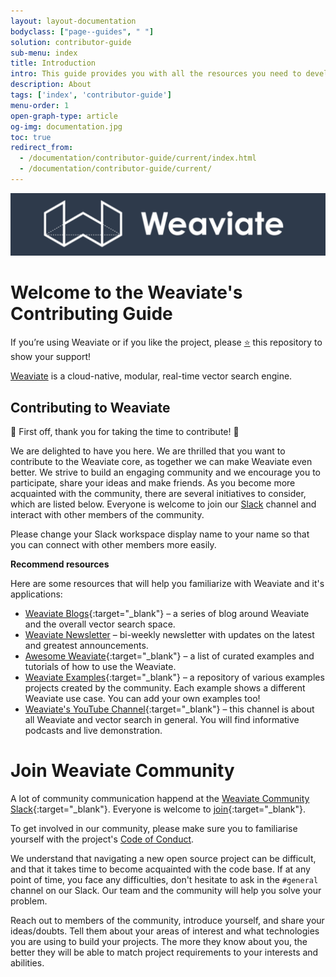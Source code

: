 ```yaml
---
layout: layout-documentation
bodyclass: ["page--guides", " "]
solution: contributor-guide
sub-menu: index
title: Introduction
intro: This guide provides you with all the resources you need to develop on Weaviate and it's related offerings.
description: About
tags: ['index', 'contributor-guide']
menu-order: 1
open-graph-type: article
og-img: documentation.jpg
toc: true
redirect_from:
  - /documentation/contributor-guide/current/index.html
  - /documentation/contributor-guide/current/
---
```


![img](/img/guides/contributor/Weaviate.png)

# Welcome to the Weaviate's Contributing Guide 

If you’re using Weaviate or if you like the project, please <a href="https://github.com/semi-technologies/weaviate">⭐</a> this repository to show your support!

[Weaviate](https://weaviate.io/) is a cloud-native, modular, real-time vector search engine.

## Contributing to Weaviate

🎉 First off, thank you for taking the time to contribute! 🎉

We are delighted to have you here. We are thrilled that you want to contribute to the Weaviate core, as together we can make Weaviate even better. We strive to build an engaging community and we encourage you to participate, share your ideas and make friends. As you become more acquainted with the community, there are several initiatives to consider, which are listed below. Everyone is welcome to join our [Slack](https://weaviate.slack.com/) channel and interact with other members of the community.

Please change your Slack workspace display name to your name so that you can connect with other members more easily. 

**Recommend resources**

Here are some resources that will help you familiarize with Weaviate and it's applications:

* [Weaviate Blogs](/blog.html){:target="_blank"} – a series of blog around Weaviate and the overall vector search space.
* [Weaviate Newsletter](http://weaviate-newsletter.semi.technology/) – bi-weekly newsletter with updates on the latest and greatest announcements.
* [Awesome Weaviate](https://github.com/semi-technologies/awesome-weaviate){:target="_blank"} – a list of curated examples and tutorials of how to use the Weaviate.
* [Weaviate Examples](https://github.com/semi-technologies/weaviate-examples){:target="_blank"} – a repository of various examples projects created by the community. Each example shows a different Weaviate use case. You can add your own examples too!
* [Weaviate's YouTube Channel](https://www.youtube.com/c/SeMI-and-Weaviate/featured){:target="_blank"} – this channel is about all Weaviate and vector search in general. You will find informative podcasts and live demonstration.

# Join Weaviate Community

A lot of community communication happend at the [Weaviate Community Slack](https://join.slack.com/t/weaviate/shared_invite/zt-goaoifjr-o8FuVz9b1HLzhlUfyfddhw){:target="_blank"}. Everyone is welcome to [join](https://join.slack.com/t/weaviate/shared_invite/zt-goaoifjr-o8FuVz9b1HLzhlUfyfddhw){:target="_blank"}.

To get involved in our community, please make sure you to familiarise yourself with the project's [Code of Conduct](https://www.semi.technology/playbooks/misc/code-of-conduct.html).

We understand that navigating a new open source project can be difficult, and that it takes time to become acquainted with the code base. If at any point of time, you face any difficulties, don't hesitate to ask in the `#general` channel on our Slack. Our team and the community will help you solve your problem.

Reach out to members of the community, introduce yourself, and share your ideas/doubts. Tell them about your areas of interest and what technologies you are using to build your projects. The more they know about you, the better they will be able to match project requirements to your interests and abilities.
